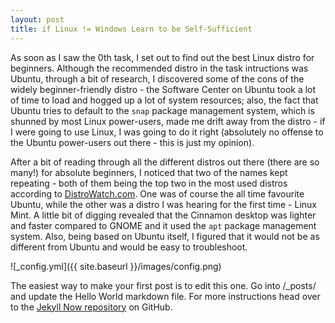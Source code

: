```yaml
---
layout: post
title: if Linux != Windows Learn to be Self-Sufficient
---
```


As soon as I saw the 0th task, I set out to find out the best Linux distro for beginners. Although the recommended distro in the task intructions was Ubuntu, through a bit of research, I discovered some of the cons of the widely beginner-friendly distro - the Software Center on Ubuntu took a lot of time to load and hogged up a lot of system resources; also, the fact that Ubuntu tries to default to the `snap` package management system, which is shunned by most Linux power-users, made me drift away from the distro - if I were going to use Linux, I was going to do it right (absolutely no offense to the Ubuntu power-users out there - this is just my opinion).

After a bit of reading through all the different distros out there (there are so many!) for absolute beginners, I noticed that two of the names kept repeating - both of them being the top two in the most used distros according to [DistroWatch.com](https://distrowatch.com/dwres.php?resource=major). One was of course the all time favourite Ubuntu, while the other was a distro I was hearing for the first time - Linux Mint. A little bit of digging revealed that the Cinnamon desktop was lighter and faster compared to GNOME and it used the `apt` package management system. Also, being based on Ubuntu itself, I figured that it would not be as different from Ubuntu and would be easy to troubleshoot.



![_config.yml]({{ site.baseurl }}/images/config.png)

The easiest way to make your first post is to edit this one. Go into /_posts/ and update the Hello World markdown file. For more instructions head over to the [Jekyll Now repository](https://github.com/barryclark/jekyll-now) on GitHub.